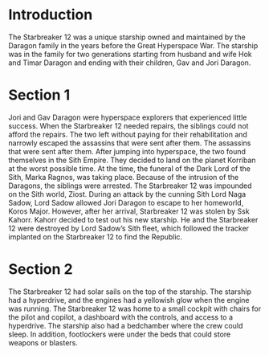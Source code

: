 # Introduction

The Starbreaker 12 was a unique starship owned and maintained by the Daragon family in the years before the Great Hyperspace War.
The starship was in the family for two generations starting from husband and wife Hok and Timar Daragon and ending with their children, Gav and Jori Daragon.

# Section 1

Jori and Gav Daragon were hyperspace explorers that experienced little success.
When the Starbreaker 12 needed repairs, the siblings could not afford the repairs.
The two left without paying for their rehabilitation and narrowly escaped the assassins that were sent after them.
The assassins that were sent after them.
After jumping into hyperspace, the two found themselves in the Sith Empire.
They decided to land on the planet Korriban at the worst possible time.
At the time, the funeral of the Dark Lord of the Sith, Marka Ragnos, was taking place.
Because of the intrusion of the Daragons, the siblings were arrested.
The Starbreaker 12 was impounded on the Sith world, Ziost.
During an attack by the cunning Sith Lord Naga Sadow, Lord Sadow allowed Jori Daragon to escape to her homeworld, Koros Major.
However, after her arrival, Starbreaker 12 was stolen by Ssk Kahorr.
Kahorr decided to test out his new starship.
He and the Starbreaker 12 were destroyed by Lord Sadow’s Sith fleet, which followed the tracker implanted on the Starbreaker 12 to find the Republic.

# Section 2

The Starbreaker 12 had solar sails on the top of the starship.
The starship had a hyperdrive, and the engines had a yellowish glow when the engine was running.
The Starbreaker 12 was home to a small cockpit with chairs for the pilot and copilot, a dashboard with the controls, and access to a hyperdrive.
The starship also had a bedchamber where the crew could sleep.
In addition, footlockers were under the beds that could store weapons or blasters.
